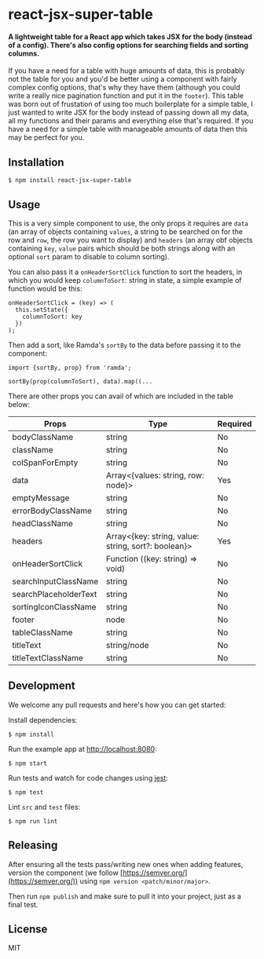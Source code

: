 # react-jsx-super-table

#### A lightweight table for a React app which takes JSX for the body (instead of a config). There's also config options for searching fields and sorting columns.

If you have a need for a table with huge amounts of data, this is probably not the table for you and you'd be better using a component with fairly complex config options, that's why they have them (although you could write a really nice pagination function and put it in the `footer`). This table was born out of frustation of using too much boilerplate for a simple table, I just wanted to write JSX for the body instead of passing down all my data, all my functions and their params and everything else that's required. If you have a need for a simple table with manageable amounts of data then this may be perfect for you.

## Installation

```
$ npm install react-jsx-super-table
```

## Usage

This is a very simple component to use, the only props it requires are `data` (an array of objects containing `values`, a string to be searched on for the row and `row`, the row you want to display) and `headers` (an array obf objects containing `key`, `value` pairs which should be both strings along with an optional `sort` param to disable to column sorting).

You can also pass it a `onHeaderSortClick` function to sort the headers, in which you would keep `columnToSort`: string in state, a simple example of function would be this:

```
onHeaderSortClick = (key) => (
  this.setState({
    columnToSort: key
  })
);
```

Then add a sort, like Ramda's `sortBy` to the data before passing it to the component:

```
import {sortBy, prop} from 'ramda';

sortBy(prop(columnToSort), data).map((...
```

There are other props you can avail of which are included in the table below:

| Props        | Type         | Required |
| ------------ | ------------ | ---------|
| bodyClassName | string | No |
| className | string | No |
| colSpanForEmpty | string | No |
| data | Array<{values: string, row: node}> | Yes |
| emptyMessage | string | No |
| errorBodyClassName | string | No |
| headClassName | string | No |
| headers | Array<{key: string, value: string, sort?: boolean}> | Yes |
| onHeaderSortClick | Function ((key: string) => void) | No |
| searchInputClassName | string | No |
| searchPlaceholderText | string | No |
| sortingIconClassName | string | No |
| footer | node | No |
| tableClassName | string | No |
| titleText | string/node | No |
| titleTextClassName | string | No |

## Development

We welcome any pull requests and here's how you can get started:

Install dependencies:

```
$ npm install
```

Run the example app at [http://localhost:8080](http://localhost:8080):

```
$ npm start
```

Run tests and watch for code changes using [jest](https://github.com/facebook/jest):

```
$ npm test
```

Lint `src` and `test` files:

```
$ npm run lint
```

## Releasing

After ensuring all the tests pass/writing new ones when adding features, version the component (we follow [https://semver.org/](https://semver.org/)) using `npm version <patch/minor/major>`.

Then run `npm publish` and make sure to pull it into your project, just as a final test.

## License

MIT
